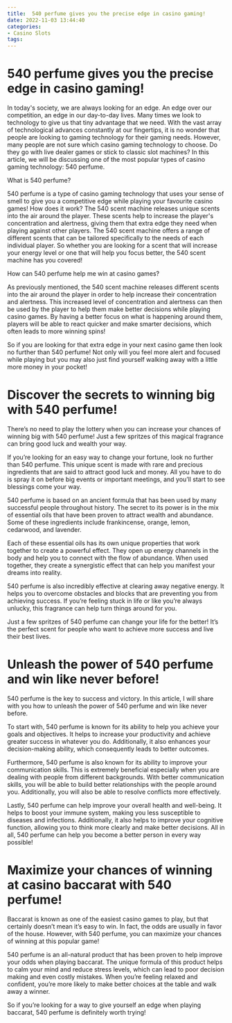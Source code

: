 ```yaml
---
title:  540 perfume gives you the precise edge in casino gaming!
date: 2022-11-03 13:44:40
categories:
- Casino Slots
tags:
---
```



#   540 perfume gives you the precise edge in casino gaming!

In today's society, we are always looking for an edge. An edge over our competition, an edge in our day-to-day lives. Many times we look to technology to give us that tiny advantage that we need. With the vast array of technological advances constantly at our fingertips, it is no wonder that people are looking to gaming technology for their gaming needs. However, many people are not sure which casino gaming technology to choose. Do they go with live dealer games or stick to classic slot machines? In this article, we will be discussing one of the most popular types of casino gaming technology: 540 perfume.

What is 540 perfume?

540 perfume is a type of casino gaming technology that uses your sense of smell to give you a competitive edge while playing your favourite casino games! How does it work? The 540 scent machine releases unique scents into the air around the player. These scents help to increase the player's concentration and alertness, giving them that extra edge they need when playing against other players. The 540 scent machine offers a range of different scents that can be tailored specifically to the needs of each individual player. So whether you are looking for a scent that will increase your energy level or one that will help you focus better, the 540 scent machine has you covered!

How can 540 perfume help me win at casino games?

As previously mentioned, the 540 scent machine releases different scents into the air around the player in order to help increase their concentration and alertness. This increased level of concentration and alertness can then be used by the player to help them make better decisions while playing casino games. By having a better focus on what is happening around them, players will be able to react quicker and make smarter decisions, which often leads to more winning spins!

So if you are looking for that extra edge in your next casino game then look no further than 540 perfume! Not only will you feel more alert and focused while playing but you may also just find yourself walking away with a little more money in your pocket!

#  Discover the secrets to winning big with 540 perfume!

There’s no need to play the lottery when you can increase your chances of winning big with 540 perfume! Just a few spritzes of this magical fragrance can bring good luck and wealth your way.

If you’re looking for an easy way to change your fortune, look no further than 540 perfume. This unique scent is made with rare and precious ingredients that are said to attract good luck and money. All you have to do is spray it on before big events or important meetings, and you’ll start to see blessings come your way.

540 perfume is based on an ancient formula that has been used by many successful people throughout history. The secret to its power is in the mix of essential oils that have been proven to attract wealth and abundance. Some of these ingredients include frankincense, orange, lemon, cedarwood, and lavender.

Each of these essential oils has its own unique properties that work together to create a powerful effect. They open up energy channels in the body and help you to connect with the flow of abundance. When used together, they create a synergistic effect that can help you manifest your dreams into reality.

540 perfume is also incredibly effective at clearing away negative energy. It helps you to overcome obstacles and blocks that are preventing you from achieving success. If you’re feeling stuck in life or like you’re always unlucky, this fragrance can help turn things around for you.

Just a few spritzes of 540 perfume can change your life for the better! It’s the perfect scent for people who want to achieve more success and live their best lives.

#  Unleash the power of 540 perfume and win like never before!

540 perfume is the key to success and victory. In this article, I will share with you how to unleash the power of 540 perfume and win like never before.

To start with, 540 perfume is known for its ability to help you achieve your goals and objectives. It helps to increase your productivity and achieve greater success in whatever you do. Additionally, it also enhances your decision-making ability, which consequently leads to better outcomes.

Furthermore, 540 perfume is also known for its ability to improve your communication skills. This is extremely beneficial especially when you are dealing with people from different backgrounds. With better communication skills, you will be able to build better relationships with the people around you. Additionally, you will also be able to resolve conflicts more effectively.

Lastly, 540 perfume can help improve your overall health and well-being. It helps to boost your immune system, making you less susceptible to diseases and infections. Additionally, it also helps to improve your cognitive function, allowing you to think more clearly and make better decisions. All in all, 540 perfume can help you become a better person in every way possible!

#  Maximize your chances of winning at casino baccarat with 540 perfume!

Baccarat is known as one of the easiest casino games to play, but that certainly doesn’t mean it’s easy to win. In fact, the odds are usually in favor of the house. However, with 540 perfume, you can maximize your chances of winning at this popular game!

540 perfume is an all-natural product that has been proven to help improve your odds when playing baccarat. The unique formula of this product helps to calm your mind and reduce stress levels, which can lead to poor decision making and even costly mistakes. When you’re feeling relaxed and confident, you’re more likely to make better choices at the table and walk away a winner.

So if you’re looking for a way to give yourself an edge when playing baccarat, 540 perfume is definitely worth trying!